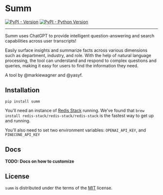 # Summ

[![PyPI - Version](https://img.shields.io/pypi/v/summ.svg)](https://pypi.org/project/summ)
[![PyPI - Python Version](https://img.shields.io/pypi/pyversions/summ.svg)](https://pypi.org/project/summ)

-----

Summ uses ChatGPT to provide intelligent question-answering and search capabilities across user transcripts!

Easily surface insights and summarize facts across various dimensions such as department, industry, and role. With the help of natural language processing, the tool can understand and respond to complex questions and queries, making it easy for users to find the information they need.

A tool by @markiewagner and @yasyf.

## Installation

```console
pip install summ
```

You'll need an instance of [Redis Stack](https://redis.io/docs/stack/get-started/install/) running. We've found that `brew install redis-stack/redis-stack/redis-stack` is the fastest way to get up and running.

You'll also need to set two environment variables: `OPENAI_API_KEY`, and `PINECONE_API_KEY`

## Docs

**TODO: Docs on how to customize**

## License

`summ` is distributed under the terms of the [MIT](https://spdx.org/licenses/MIT.html) license.
